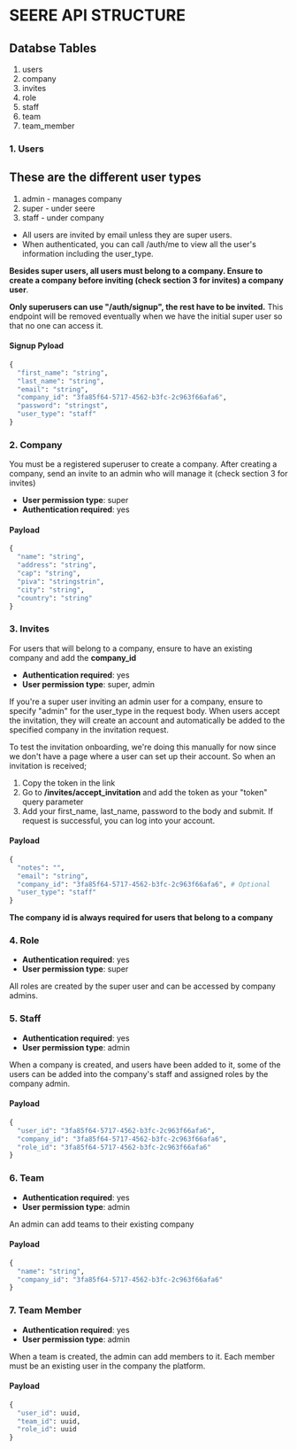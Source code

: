 # SEERE API STRUCTURE
## Databse Tables
1. users
2. company
3. invites
4. role
5. staff
6. team
7. team_member

### 1. Users
## These are the different user types
1. admin - manages company
2. super - under seere
3. staff - under company

- All users are invited by email unless they are super users.
- When authenticated, you can call /auth/me to view all the user's information
  including the user_type.
  
**Besides super users, all users must belong to a company. Ensure to create a company
before inviting (check section 3 for invites) a company user**.

**Only superusers can use "/auth/signup", the rest have to be invited.**
This endpoint will be removed eventually when we have the initial super user so that no one can access it.

#### Signup Pyload
```python
{
  "first_name": "string",
  "last_name": "string",
  "email": "string",
  "company_id": "3fa85f64-5717-4562-b3fc-2c963f66afa6",
  "password": "stringst",
  "user_type": "staff"
}
```


### 2. Company
You must be a registered superuser to create a company.
After creating a company, send an invite to an admin who will manage it (check section 3 for invites)
- **User permission type**: super
- **Authentication required**: yes

#### Payload
```python
{
  "name": "string",
  "address": "string",
  "cap": "string",
  "piva": "stringstrin",
  "city": "string",
  "country": "string"
}
```

### 3. Invites
For users that will belong to a company, ensure to have an existing company and add the **company_id**
- **Authentication required**: yes
- **User permission type**: super, admin

If you're a super user inviting an admin user for a company, ensure to specify "admin" for the user_type in the
request body. When users accept the invitation, they will create an account and automatically be added to the
specified company in the invitation request.

To test the invitation onboarding, we're doing this manually for now since we don't have a page where a user can set up
their account. So when an invitation is received;
1. Copy the token in the link
2. Go to **/invites/accept_invitation** and add the token as your "token" query parameter
3. Add your first_name, last_name, password to the body and submit. If request is successful, you can log into
your account.

#### Payload
```python
{
  "notes": "",
  "email": "string",
  "company_id": "3fa85f64-5717-4562-b3fc-2c963f66afa6", # Optional
  "user_type": "staff"
}
```
**The company id is always required for users that belong to a company**

### 4. Role
- **Authentication required**: yes
- **User permission type**: super

All roles are created by the super user and can be accessed by company admins.

### 5. Staff
- **Authentication required**: yes
- **User permission type**: admin

When a company is created, and users have been added to it,
some of the users can be added into the company's staff and assigned roles
by the company admin.
#### Payload
```python
{
  "user_id": "3fa85f64-5717-4562-b3fc-2c963f66afa6",
  "company_id": "3fa85f64-5717-4562-b3fc-2c963f66afa6",
  "role_id": "3fa85f64-5717-4562-b3fc-2c963f66afa6"
}
```

### 6. Team
- **Authentication required**: yes
- **User permission type**: admin

An admin can add teams to their existing company
#### Payload
```python
{
  "name": "string",
  "company_id": "3fa85f64-5717-4562-b3fc-2c963f66afa6"
}
```

### 7. Team Member
- **Authentication required**: yes
- **User permission type**: admin

When a team is created, the admin can add members to it.
Each member must be an existing user in the company the platform.
#### Payload
```python
{
  "user_id": uuid,
  "team_id": uuid,
  "role_id": uuid
}
```









